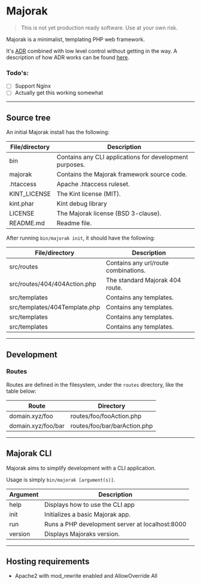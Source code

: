 # Majorak
> This is not yet production ready software. Use at your own risk.

Majorak is a minimalist, templating PHP web framework.

It's [ADR](https://github.com/pmjones/adr) combined with low level control without getting in the way.
A description of how ADR works can be found [here](https://github.com/pmjones/adr/blob/master/IMPLEMENTATION.md).

### Todo's:
- [ ] Support Nginx
- [ ] Actually get this working somewhat

---

## Source tree
An initial Majorak install has the following:

| File/directory | Description |
| ----------- | ----------- |
| bin | Contains any CLI applications for development purposes. |
| majorak | Contains the Majorak framework source code. |
| .htaccess | Apache .htaccess ruleset. |
| KINT_LICENSE | The Kint license (MIT). |
| kint.phar | Kint debug library |
| LICENSE | The Majorak license (BSD 3-clause). |
| README.md | Readme file. |

After running `bin/majorak init`, it should have the following:

| File/directory | Description |
| ----------- | ----------- |
| src/routes | Contains any url/route combinations. |
| src/routes/404/404Action.php | The standard Majorak 404 route. |
| src/templates | Contains any templates. |
| src/templates/404Template.php | Contains any templates. |
| src/templates | Contains any templates. |
| src/templates | Contains any templates. |

---

## Development

### Routes
Routes are defined in the filesystem, under the `routes` directory, like the table below:

| Route | Directory |
| ----------- | ----------- |
| domain.xyz/foo | routes/foo/fooAction.php |
| domain.xyz/foo/bar | routes/foo/bar/barAction.php |

---

## Majorak CLI
Majorak aims to simplify development with a CLI application.

Usage is simply `bin/majorak [argument(s)]`.

| Argument | Description |
| ----------- | ----------- |
| help | Displays how to use the CLI app |
| init | Initializes a basic Majorak app. |
| run | Runs a PHP development server at localhost:8000 |
| version | Displays Majoraks version. |

---

## Hosting requirements
- Apache2 with mod_rewrite enabled and AllowOverride All
